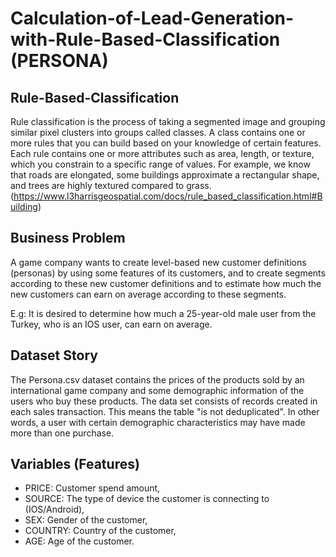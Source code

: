 # Calculation-of-Lead-Generation-with-Rule-Based-Classification (PERSONA)


## Rule-Based-Classification
Rule classification is the process of taking a segmented image and grouping similar pixel clusters into groups called classes. A class contains one or more rules that you can build based on your knowledge of certain features. Each rule contains one or more attributes such as area, length, or texture, which you constrain to a specific range of values. For example, we know that roads are elongated, some buildings approximate a rectangular shape, and trees are highly textured compared to grass. (https://www.l3harrisgeospatial.com/docs/rule_based_classification.html#Building)


## Business Problem
A game company wants to create level-based new customer definitions (personas) by using some features of its customers, and to create segments according to these new customer definitions and to estimate how much the new customers can earn on average according to these segments.

E.g:
It is desired to determine how much a 25-year-old male user from the Turkey, who is an IOS user, can earn on average.



## Dataset Story
The Persona.csv dataset contains the prices of the products sold by an international game company and some demographic information of the users who buy these products. The data set consists of records created in each sales transaction.
This means the table "is not deduplicated".
In other words, a user with certain demographic characteristics may have made more than one purchase.


## Variables (Features)
* PRICE: Customer spend amount,
* SOURCE: The type of device the customer is connecting to (IOS/Android),
* SEX: Gender of the customer,
* COUNTRY: Country of the customer,
* AGE: Age of the customer.
